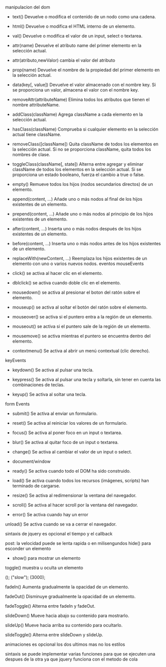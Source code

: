 manipulacion del dom
- text()
Devuelve o modifica el contenido de un nodo como una cadena.
- html()
Devuelve o modifica el HTML interno de un elemento.
- val()
Devuelve o modifica el valor de un input, select o textarea.
- attr(name)
Devuelve el atributo name del primer elemento en la selección actual.
- attr(atributo,newValor)
cambia el valor del atributo
- prop(name)
Devuelve el nombre de la propiedad del primer elemento en la selección actual.
- data(key[, value])
Devuelve el valor almacenado con el nombre key. Si se proporciona un valor, almacena el valor con el nombre key.
- removeAttr(attributeName)
Elimina todos los atributos que tienen el nombre attributeName.
- addClass(className)
Agrega className a cada elemento en la selección actual.
- hasClass(className)
Comprueba si cualquier elemento en la selección actual tiene className.
- removeClass([className])
Quita className de todos los elementos en la selección actual. Si no se proporciona className, quita todos los nombres de clase.
- toggleClass(className[, state])
Alterna entre agregar y eliminar className de todos los elementos en la selección actual. Si se proporciona un estado booleano, fuerza el cambio a true o false.
- empty()
Remueve todos los hijos (nodos secundarios directos) de un elemento.
- append(content, ...)
Añade uno o más nodos al final de los hijos existentes de un elemento.
- prepend(content, ...)
Añade uno o más nodos al principio de los hijos existentes de un elemento.
- after(content, ...)
Inserta uno o más nodos después de los hijos existentes de un elemento.
- before(content, ...)
Inserta uno o más nodos antes de los hijos existentes de un elemento.
- replaceWith(newContent, ...)
Reemplaza los hijos existentes de un elemento con uno o varios nuevos nodos.
eventos
mouseEvents
- click()
se activa al hacer clic en el elemento.

- dblclick()
se activa cuando doble clic en el elemento.

- mousedown()
se activa al presionar el boton del ratón sobre el elemento.

- mouseup()
se activa al soltar el botón del ratón sobre el elemento.

- mouseover()
se activa si el puntero entra a la región de un elemento.

- mouseout()
se activa si el puntero sale de la región de un elemento.

- mousemove()
se activa mientras el puntero se encuentra dentro del elemento.

- contextmenu()
Se activa al abrir un menú contextual (clic derecho).

keyEvents
- keydown()
Se activa al pulsar una tecla.

- keypress()
Se activa al pulsar una tecla y soltarla, sin tener en cuenta las combinaciones de teclas.

- keyup()
Se activa al soltar una tecla.

form Events
- submit()
Se activa al enviar un formulario.

- reset()
Se activa al reiniciar los valores de un formulario.

- focus()
Se activa al poner foco en un input o textarea.

- blur()
Se activa al quitar foco de un input o textarea.

- change()
Se activa al cambiar el valor de un input o select.

- document/window
- ready()
Se activa cuando todo el DOM ha sido construido.

- load()
Se activa cuando todos los recursos (imágenes, scripts) han terminado de cargarse.

- resize()
Se activa al redimensionar la ventana del navegador.

- scroll()
Se activa al hacer scroll por la ventana del navegador.

- error()
Se activa cuando hay un error

unload()
Se activa cuando se va a cerrar el navegador.

sintaxis de jquery
es opcional el tiempo y el callback

post: la velocidad puede se lenta rapida o en milisengundos
hide()
para esconder un elemento

- show()
para mostrar un elemento

toggle()
muestra u oculta un elemento

(); ("slow"); (3000);

fadeIn()
Aumenta gradualmente la opacidad de un elemento.

fadeOut()
Disminuye gradualmente la opacidad de un elemento.

fadeToggle()
Alterna entre fadeIn y fadeOut.

slideDown()
Mueve hacia abajo su contenido para mostrarlo.

slideUp()
Mueve hacia arriba su contenido para ocultarlo.

slideToggle()
Alterna entre slideDown y slideUp.

animaciones
es opcional los dos ultimos mas no los estilos

sintaxis
se puede implementar varias funciones para que se ejecuten una despues de la otra ya que jquery funciona con el metodo de cola